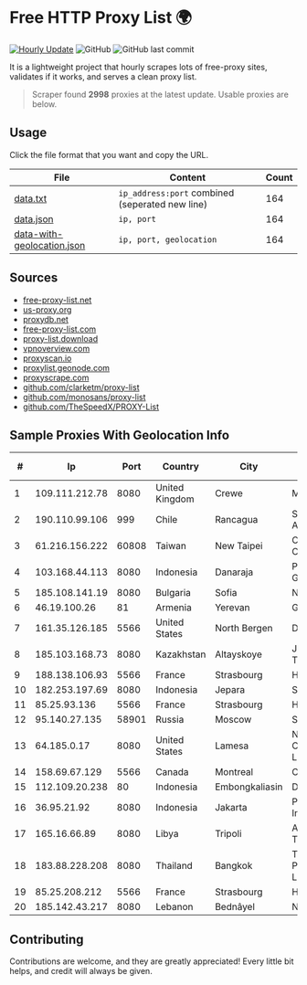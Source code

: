 
# Free HTTP Proxy List 🌍

[![Hourly Update](https://github.com/mertguvencli/http-proxy-list/actions/workflows/main.yml/badge.svg?branch=main)](https://github.com/mertguvencli/http-proxy-list/actions/workflows/main.yml)
![GitHub](https://img.shields.io/github/license/mertguvencli/http-proxy-list)
![GitHub last commit](https://img.shields.io/github/last-commit/mertguvencli/http-proxy-list)

It is a lightweight project that hourly scrapes lots of free-proxy sites, validates if it works, and serves a clean proxy list.


> Scraper found **2998** proxies at the latest update. Usable proxies are below.

## Usage

Click the file format that you want and copy the URL.


|File|Content|Count|
|----|-------|-----|
|[data.txt](https://raw.githubusercontent.com/mertguvencli/http-proxy-list/main/proxy-list/data.txt)|`ip_address:port` combined (seperated new line)|164|
|[data.json](https://raw.githubusercontent.com/mertguvencli/http-proxy-list/main/proxy-list/data.json)|`ip, port`|164|
|[data-with-geolocation.json](https://raw.githubusercontent.com/mertguvencli/http-proxy-list/main/proxy-list/data-with-geolocation.json)|`ip, port, geolocation`|164|

## Sources

* [free-proxy-list.net](https://free-proxy-list.net)
* [us-proxy.org](https://www.us-proxy.org)
* [proxydb.net](http://proxydb.net)
* [free-proxy-list.com](https://free-proxy-list.com/?page=&port=&type%5B%5D=http&type%5B%5D=https&up_time=0&search=Search)
* [proxy-list.download](https://www.proxy-list.download/HTTP)
* [vpnoverview.com](https://vpnoverview.com/privacy/anonymous-browsing/free-proxy-servers)
* [proxyscan.io](https://www.proxyscan.io)
* [proxylist.geonode.com](https://proxylist.geonode.com/api/proxy-list?limit=300&page=1&sort_by=lastChecked&sort_type=desc&protocols=http,https)
* [proxyscrape.com](https://api.proxyscrape.com/v2/?request=displayproxies&protocol=http&timeout=10000&country=all&ssl=all&anonymity=all)
* [github.com/clarketm/proxy-list](https://raw.githubusercontent.com/clarketm/proxy-list/master/proxy-list-raw.txt)
* [github.com/monosans/proxy-list](https://raw.githubusercontent.com/monosans/proxy-list/main/proxies/http.txt)
* [github.com/TheSpeedX/PROXY-List](https://raw.githubusercontent.com/TheSpeedX/PROXY-List/master/http.txt)


## Sample Proxies With Geolocation Info

|#|Ip|Port|Country|City|Internet Service Provider|
|-|--|----|-------|----|-------------------------|
|1|109.111.212.78|8080|United Kingdom|Crewe|Metronet|
|2|190.110.99.106|999|Chile|Rancagua|Silica Networks Argentina S.A.|
|3|61.216.156.222|60808|Taiwan|New Taipei|Chunghwa Telecom Co., Ltd.|
|4|103.168.44.113|8080|Indonesia|Danaraja|PT CYB Media Group|
|5|185.108.141.19|8080|Bulgaria|Sofia|NetX|
|6|46.19.100.26|81|Armenia|Yerevan|GNC-Alfa CJSC|
|7|161.35.126.185|5566|United States|North Bergen|DigitalOcean, LLC|
|8|185.103.168.73|8080|Kazakhstan|Altayskoye|JSC Alma Telecommunications|
|9|188.138.106.93|5566|France|Strasbourg|Host Europe GmbH|
|10|182.253.197.69|8080|Indonesia|Jepara|STIE-BPD|
|11|85.25.93.136|5566|France|Strasbourg|Host Europe GmbH|
|12|95.140.27.135|58901|Russia|Moscow|Sputnik LTD|
|13|64.185.0.17|8080|United States|Lamesa|NTS Communications, LLC|
|14|158.69.67.129|5566|Canada|Montreal|OVH SAS|
|15|112.109.20.238|80|Indonesia|Embongkaliasin|DATAUTAMANET|
|16|36.95.21.92|8080|Indonesia|Jakarta|PT. Telekomunikasi Indonesia|
|17|165.16.66.89|8080|Libya|Tripoli|Aljeel Aljadeed For Technology|
|18|183.88.228.208|8080|Thailand|Bangkok|Triple T Broadband Public Company Limited|
|19|85.25.208.212|5566|France|Strasbourg|Host Europe GmbH|
|20|185.142.43.217|8080|Lebanon|Bednâyel|Net Pro sarl|



## Contributing

Contributions are welcome, and they are greatly appreciated! Every
little bit helps, and credit will always be given.

